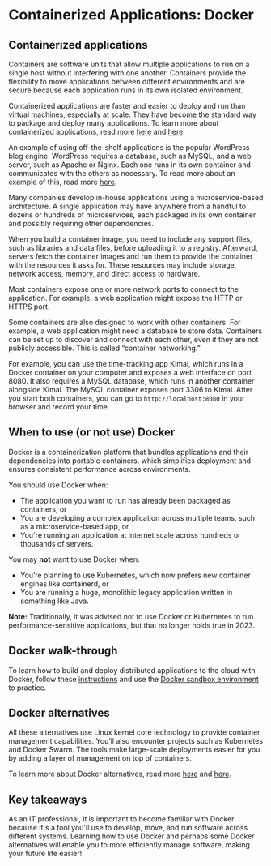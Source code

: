 
# Containerized Applications: Docker

## Containerized applications

Containers are software units that allow multiple applications to run on a single host without interfering with one another. Containers provide the flexibility to move applications between different environments and are secure because each application runs in its own isolated environment.

Containerized applications are faster and easier to deploy and run than virtual machines, especially at scale. They have become the standard way to package and deploy many applications. To learn more about containerized applications, read more [here](https://www.docker.com/resources/what-container/) and [here](https://www.datadoghq.com/knowledge-center/containerized-applications/).

An example of using off-the-shelf applications is the popular WordPress blog engine. WordPress requires a database, such as MySQL, and a web server, such as Apache or Nginx. Each one runs in its own container and communicates with the others as necessary. To read more about an example of this, read more [here](https://www.digitalocean.com/community/tutorials/how-to-install-wordpress-with-docker-compose).

Many companies develop in-house applications using a microservice-based architecture. A single application may have anywhere from a handful to dozens or hundreds of microservices, each packaged in its own container and possibly requiring other dependencies.

When you build a container image, you need to include any support files, such as libraries and data files, before uploading it to a registry. Afterward, servers fetch the container images and run them to provide the container with the resources it asks for. These resources may include storage, network access, memory, and direct access to hardware.

Most containers expose one or more network ports to connect to the application. For example, a web application might expose the HTTP or HTTPS port.

Some containers are also designed to work with other containers. For example, a web application might need a database to store data. Containers can be set up to discover and connect with each other, even if they are not publicly accessible. This is called “container networking.”

For example, you can use the time-tracking app Kimai, which runs in a Docker container on your computer and exposes a web interface on port 8080. It also requires a MySQL database, which runs in another container alongside Kimai. The MySQL container exposes port 3306 to Kimai. After you start both containers, you can go to `http://localhost:8080` in your browser and record your time.

## When to use (or not use) Docker

Docker is a containerization platform that bundles applications and their dependencies into portable containers, which simplifies deployment and ensures consistent performance across environments.

You should use Docker when:
- The application you want to run has already been packaged as containers, or
- You are developing a complex application across multiple teams, such as a microservice-based app, or
- You're running an application at internet scale across hundreds or thousands of servers.

You may **not** want to use Docker when:
- You’re planning to use Kubernetes, which now prefers new container engines like containerd, or
- You are running a huge, monolithic legacy application written in something like Java.

**Note:** Traditionally, it was advised not to use Docker or Kubernetes to run performance-sensitive applications, but that no longer holds true in 2023.

## Docker walk-through

To learn how to build and deploy distributed applications to the cloud with Docker, follow these [instructions](https://docker-curriculum.com/) and use the [Docker sandbox environment](https://www.docker.com/101-tutorial/) to practice.

## Docker alternatives

All these alternatives use Linux kernel core technology to provide container management capabilities. You’ll also encounter projects such as Kubernetes and Docker Swarm. The tools make large-scale deployments easier for you by adding a layer of management on top of containers.

To learn more about Docker alternatives, read more [here](https://jfrog.com/devops-tools/article/alternatives-to-docker/#runc) and [here](https://kodekloud.com/blog/docker-vs-containerd/).

## Key takeaways

As an IT professional, it is important to become familiar with Docker because it's a tool you'll use to develop, move, and run software across different systems. Learning how to use Docker and perhaps some Docker alternatives will enable you to more efficiently manage software, making your future life easier!
